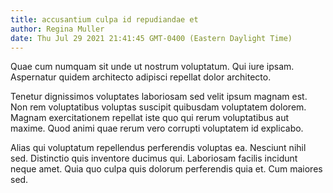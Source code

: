 ```yaml
---
title: accusantium culpa id repudiandae et
author: Regina Muller
date: Thu Jul 29 2021 21:41:45 GMT-0400 (Eastern Daylight Time)
---
```

Quae cum numquam sit unde ut nostrum voluptatum. Qui iure ipsam. Aspernatur quidem architecto adipisci repellat dolor architecto.

 Tenetur dignissimos voluptates laboriosam sed velit ipsum magnam est. Non rem voluptatibus voluptas suscipit quibusdam voluptatem dolorem. Magnam exercitationem repellat iste quo qui rerum voluptatibus aut maxime. Quod animi quae rerum vero corrupti voluptatem id explicabo.

 Alias qui voluptatum repellendus perferendis voluptas ea. Nesciunt nihil sed. Distinctio quis inventore ducimus qui. Laboriosam facilis incidunt neque amet. Quia quo culpa quis dolorum perferendis quia et. Cum maiores sed.